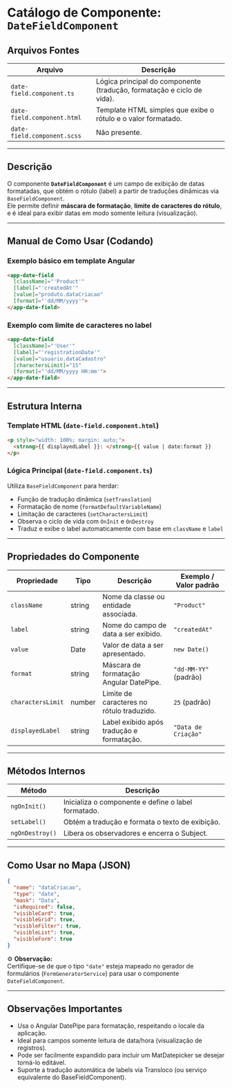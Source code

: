 
# Catálogo de Componente: `DateFieldComponent`

## Arquivos Fontes
| Arquivo | Descrição |
|----------|------------|
| `date-field.component.ts` | Lógica principal do componente (tradução, formatação e ciclo de vida). |
| `date-field.component.html` | Template HTML simples que exibe o rótulo e o valor formatado. |
| `date-field.component.scss` | Não presente. |

---

## Descrição

O componente **`DateFieldComponent`** é um campo de exibição de datas formatadas, que obtém o rótulo (label) a partir de traduções dinâmicas via `BaseFieldComponent`.  
Ele permite definir **máscara de formatação**, **limite de caracteres do rótulo**, e é ideal para exibir datas em modo somente leitura (visualização).

---

## Manual de Como Usar (Codando)

### Exemplo básico em template Angular

```html
<app-date-field
  [className]="'Product'"
  [label]="'createdAt'"
  [value]="produto.dataCriacao"
  [format]="'dd/MM/yyyy'">
</app-date-field>
```

### Exemplo com limite de caracteres no label

```html
<app-date-field
  [className]="'User'"
  [label]="'registrationDate'"
  [value]="usuario.dataCadastro"
  [charactersLimit]="15"
  [format]="'dd/MM/yyyy HH:mm'">
</app-date-field>
```

---

## Estrutura Interna

### Template HTML (`date-field.component.html`)
```html
<p style="width: 100%; margin: auto;">
  <strong>{{ displayedLabel }}: </strong>{{ value | date:format }}
</p>
```

### Lógica Principal (`date-field.component.ts`)
Utiliza `BaseFieldComponent` para herdar:

- Função de tradução dinâmica (`setTranslation`)
- Formatação de nome (`formatDefaultVariableName`)
- Limitação de caracteres (`setCharactersLimit`)
- Observa o ciclo de vida com `OnInit` e `OnDestroy`
- Traduz e exibe o label automaticamente com base em `className` e `label`

---

## Propriedades do Componente

| Propriedade | Tipo | Descrição | Exemplo / Valor padrão |
|--------------|------|------------|--------------------------|
| `className` | string | Nome da classe ou entidade associada. | `"Product"` |
| `label` | string | Nome do campo de data a ser exibido. | `"createdAt"` |
| `value` | Date | Valor de data a ser apresentado. | `new Date()` |
| `format` | string | Máscara de formatação Angular DatePipe. | `"dd-MM-YY"` (padrão) |
| `charactersLimit` | number | Limite de caracteres no rótulo traduzido. | `25` (padrão) |
| `displayedLabel` | string | Label exibido após tradução e formatação. | `"Data de Criação"` |

---

## Métodos Internos

| Método | Descrição |
|--------|------------|
| `ngOnInit()` | Inicializa o componente e define o label formatado. |
| `setLabel()` | Obtém a tradução e formata o texto de exibição. |
| `ngOnDestroy()` | Libera os observadores e encerra o Subject. |

---

## Como Usar no Mapa (JSON)

```json
{
  "name": "dataCriacao",
  "type": "date",
  "mask": "Data",
  "isRequired": false,
  "visibleCard": true,
  "visibleGrid": true,
  "visibleFilter": true,
  "visibleList": true,
  "visibleForm": true
}
```

⚙️ **Observação:**  
Certifique-se de que o tipo `"date"` esteja mapeado no gerador de formulários (`FormGeneratorService`) para usar o componente `DateFieldComponent`.

---

## Observações Importantes

- Usa o Angular DatePipe para formatação, respeitando o locale da aplicação.  
- Ideal para campos somente leitura de data/hora (visualização de registros).  
- Pode ser facilmente expandido para incluir um MatDatepicker se desejar torná-lo editável.  
- Suporte a tradução automática de labels via Transloco (ou serviço equivalente do BaseFieldComponent).  
